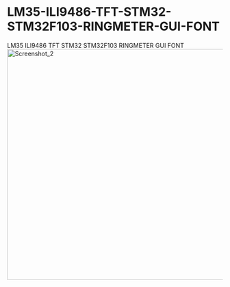 # LM35-ILI9486-TFT-STM32-STM32F103-RINGMETER-GUI-FONT
LM35 ILI9486 TFT STM32 STM32F103 RINGMETER GUI FONT
<img width="539" alt="Screenshot_2" src="https://github.com/offpic/LM35-ILI9486-TFT-STM32-STM32F103-RINGMETER-GUI-FONT/assets/31142397/9735e5f3-d799-4238-871d-d71540d9564e">
